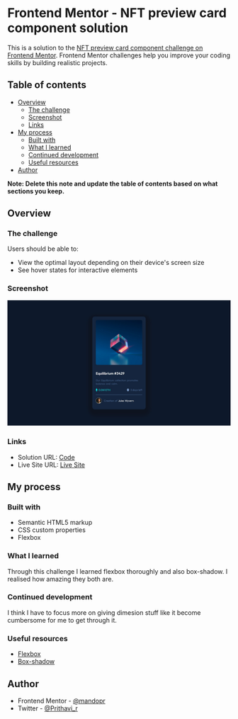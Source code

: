 # Frontend Mentor - NFT preview card component solution

This is a solution to the [NFT preview card component challenge on Frontend Mentor](https://www.frontendmentor.io/challenges/nft-preview-card-component-SbdUL_w0U). Frontend Mentor challenges help you improve your coding skills by building realistic projects.

## Table of contents

- [Overview](#overview)
  - [The challenge](#the-challenge)
  - [Screenshot](#screenshot)
  - [Links](#links)
- [My process](#my-process)
  - [Built with](#built-with)
  - [What I learned](#what-i-learned)
  - [Continued development](#continued-development)
  - [Useful resources](#useful-resources)
- [Author](#author)

**Note: Delete this note and update the table of contents based on what sections you keep.**

## Overview

### The challenge

Users should be able to:

- View the optimal layout depending on their device's screen size
- See hover states for interactive elements

### Screenshot

![](images/screenshot.jpg)

### Links

- Solution URL: [Code](https://github.com/mandopr/nft-preview-card-component)
- Live Site URL: [Live Site](https://mandopr.github.io/nft-preview-card-component/)

## My process

### Built with

- Semantic HTML5 markup
- CSS custom properties
- Flexbox

### What I learned

Through this challenge I learned flexbox thoroughly and also box-shadow. I realised how amazing they both are.

### Continued development

I think I have to focus more on giving dimesion stuff like it become cumbersome for me to get through it.

### Useful resources

- [Flexbox](https://css-tricks.com/snippets/css/a-guide-to-flexbox/)
- [Box-shadow](https://developer.mozilla.org/en-US/docs/Web/CSS/box-shadow)

## Author

- Frontend Mentor - [@mandopr](https://www.frontendmentor.io/profile/mandopr)
- Twitter - [@Prithavi_r](https://twitter.com/Prithavi_r)
